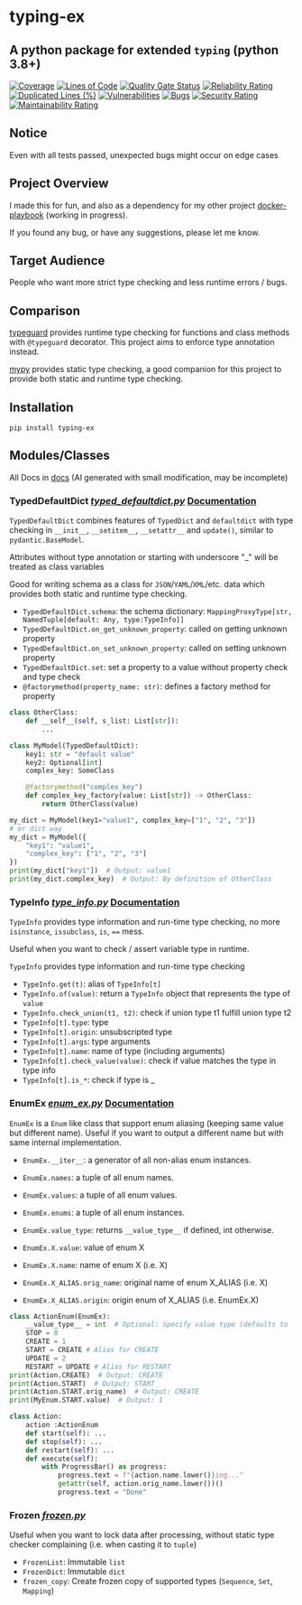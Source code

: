 # typing-ex

## A python package for extended `typing` (python 3.8+)

[![Coverage](https://sonarcloud.io/api/project_badges/measure?project=yusing_typing-ex&metric=coverage)](https://sonarcloud.io/summary/new_code?id=yusing_typing-ex)
[![Lines of Code](https://sonarcloud.io/api/project_badges/measure?project=yusing_typing-ex&metric=ncloc)](https://sonarcloud.io/summary/new_code?id=yusing_typing-ex)
[![Quality Gate Status](https://sonarcloud.io/api/project_badges/measure?project=yusing_typing-ex&metric=alert_status)](https://sonarcloud.io/summary/new_code?id=yusing_typing-ex)
[![Reliability Rating](https://sonarcloud.io/api/project_badges/measure?project=yusing_typing-ex&metric=reliability_rating)](https://sonarcloud.io/summary/new_code?id=yusing_typing-ex)
[![Duplicated Lines (%)](https://sonarcloud.io/api/project_badges/measure?project=yusing_typing-ex&metric=duplicated_lines_density)](https://sonarcloud.io/summary/new_code?id=yusing_typing-ex)
[![Vulnerabilities](https://sonarcloud.io/api/project_badges/measure?project=yusing_typing-ex&metric=vulnerabilities)](https://sonarcloud.io/summary/new_code?id=yusing_typing-ex)
[![Bugs](https://sonarcloud.io/api/project_badges/measure?project=yusing_typing-ex&metric=bugs)](https://sonarcloud.io/summary/new_code?id=yusing_typing-ex)
[![Security Rating](https://sonarcloud.io/api/project_badges/measure?project=yusing_typing-ex&metric=security_rating)](https://sonarcloud.io/summary/new_code?id=yusing_typing-ex)
[![Maintainability Rating](https://sonarcloud.io/api/project_badges/measure?project=yusing_typing-ex&metric=sqale_rating)](https://sonarcloud.io/summary/new_code?id=yusing_typing-ex)

## Notice

Even with all tests passed, unexpected bugs might occur on edge cases

## Project Overview

I made this for fun, and also as a dependency for my other project [docker-playbook](https://github.com/yusing/docker-playbook) (working in progress).

If you found any bug, or have any suggestions, please let me know.

## Target Audience

People who want more strict type checking and less runtime errors / bugs.

## Comparison

[typeguard](https://github.com/agronholm/typeguard) provides runtime type checking for functions and class methods with `@typeguard` decorator. This project aims to enforce type annotation instead.

[mypy](https://github.com/python/mypy) provides static type checking, a good companion for this project to provide both static and runtime type checking.

## Installation

`pip install typing-ex`

## Modules/Classes

All Docs in [docs](docs/) (AI generated with small modification, may be incomplete)

### TypedDefaultDict *[typed_defaultdict.py](typing_ex/typed_defaultdict.py)* [Documentation](docs/TypedDefaultDict.md)

`TypedDefaultDict` combines features of `TypedDict` and `defaultdict` with type checking in `__init__`, `__setitem__`, `__setattr__` and `update()`, similar to `pydantic.BaseModel`.

Attributes without type annotation or starting with underscore "_" will be treated as class variables

Good for writing schema as a class for `JSON`/`YAML`/`XML`/etc. data which provides both static and runtime type checking.

- `TypedDefaultDict.schema`: the schema dictionary: `MappingProxyType[str, NamedTuple[default: Any, type:TypeInfo]]`
- `TypedDefaultDict.on_get_unknown_property`: called on getting unknown property
- `TypedDefaultDict.on_set_unknown_property`: called on setting unknown property
- `TypedDefaultDict.set`: set a property to a value without property check and type check
- `@factorymethod(property_name: str)`: defines a factory method for property

```python
class OtherClass:
    def __self__(self, s_list: List[str]):
        ...

class MyModel(TypedDefaultDict):
    key1: str = "default value"
    key2: Optional[int] 
    complex_key: SomeClass

    @factorymethod("complex_key")
    def complex_key_factory(value: List[str]) -> OtherClass:
        return OtherClass(value)

my_dict = MyModel(key1="value1", complex_key=["1", "2", "3"])
# or dict way
my_dict = MyModel({
    "key1": "value1",
    "complex_key": ["1", "2", "3"]
})
print(my_dict["key1"])  # Output: value1
print(my_dict.complex_key)  # Output: By definition of OtherClass
```

### TypeInfo *[type_info.py](typing_ex/type_info.py)* [Documentation](docs/TypeInfo.md)

`TypeInfo` provides type information and run-time type checking, no more `isinstance`, `issubclass`, `is`, `==` mess.

Useful when you want to check / assert variable type in runtime.

`TypeInfo` provides type information and run-time type checking

- `TypeInfo.get(t)`: alias of `TypeInfo[t]`
- `TypeInfo.of(value)`: return a `TypeInfo` object that represents the type of `value`
- `TypeInfo.check_union(t1, t2)`: check if union type t1 fulfill union type t2
- `TypeInfo[t].type`: type
- `TypeInfo[t].origin`: unsubscripted type
- `TypeInfo[t].args`: type arguments
- `TypeInfo[t].name`: name of type (including arguments)
- `TypeInfo[t].check_value(value)`: check if value matches the type in type info
- `TypeInfo[t].is_*`: check if type is _

### EnumEx *[enum_ex.py](typing_ex/enum_ex.py)* [Documentation](docs/EnumEx.md)

`EnumEx` is a `Enum` like class that support enum aliasing (keeping same value but different name). Useful if you want to output a different name but with same internal implementation.

- `EnumEx.__iter__`: a generator of all non-alias enum instances.
- `EnumEx.names`: a tuple of all enum names.
- `EnumEx.values`: a tuple of all enum values.
- `EnumEx.enums`: a tuple of all enum instances.
- `EnumEx.value_type`: returns `__value_type__` if defined, int otherwise.

- `EnumEx.X.value`: value of enum X
- `EnumEx.X.name`: name of enum X (i.e. X)
- `EnumEx.X_ALIAS.orig_name`: original name of enum X_ALIAS (i.e. X)
- `EnumEx.X_ALIAS.origin`: origin enum of X_ALIAS (i.e. EnumEx.X)

```python
class ActionEnum(EnumEx):
    __value_type__ = int  # Optional: Specify value type (defaults to `int`)
    STOP = 0
    CREATE = 1
    START = CREATE # Alias for CREATE
    UPDATE = 2
    RESTART = UPDATE # Alias for RESTART
print(Action.CREATE)  # Output: CREATE 
print(Action.START)  # Output: START
print(Action.START.orig_name)  # Output: CREATE
print(MyEnum.START.value)  # Output: 1

class Action:
    action :ActionEnum
    def start(self): ...
    def stop(self): ...
    def restart(self): ...
    def execute(self):
        with ProgressBar() as progress:
            progress.text = f"{action.name.lower()}ing..."
            getattr(self, action.orig_name.lower())()
            progress.text = "Done"
```

### Frozen *[frozen.py](typing_ex/frozen.py)*

Useful when you want to lock data after processing, without static type checker complaining (i.e. when casting it to `tuple`)

- `FrozenList`: Immutable `list`
- `FrozenDict`: Immutable `dict`
- `frozen_copy`: Create frozen copy of supported types (`Sequence`, `Set`, `Mapping`)